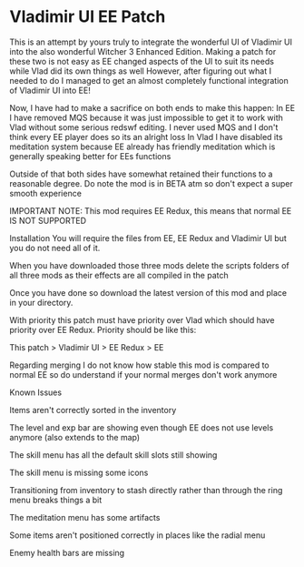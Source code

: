 # Vladimir UI EE Patch

This is an attempt by yours truly to integrate the wonderful UI of Vladimir UI into the also wonderful Witcher 3 Enhanced Edition.
Making a patch for these two is not easy as EE changed aspects of the UI to suit its needs while Vlad did its own things as well
However, after figuring out what I needed to do I managed to get an almost completely functional integration of Vladimir UI into EE!

Now, I have had to make a sacrifice on both ends to make this happen:
In EE I have removed MQS because it was just impossible to get it to work with Vlad without some serious redswf editing. I never used MQS and I don't think every EE player does so its an alright loss
In Vlad I have disabled its meditation system because EE already has friendly meditation which is generally speaking better for EEs functions

Outside of that both sides have somewhat retained their functions to a reasonable degree. Do note the mod is in BETA atm so don't expect a super smooth experience

IMPORTANT NOTE: This mod requires EE Redux, this means that normal EE IS NOT SUPPORTED

Installation
You will require the files from EE, EE Redux and Vladimir UI but you do not need all of it. 

When you have downloaded those three mods delete the scripts folders of all three mods as their effects are all compiled in the patch

Once you have done so download the latest version of this mod and place in your directory.

With priority this patch must have priority over Vlad which should have priority over EE Redux. Priority should be like this:

This patch > Vladimir UI > EE Redux > EE

Regarding merging I do not know how stable this mod is compared to normal EE so do understand if your normal merges don't work anymore

Known Issues

Items aren't correctly sorted in the inventory

The level and exp bar are showing even though EE does not use levels anymore (also extends to the map)

The skill menu has all the default skill slots still showing

The skill menu is missing some icons

Transitioning from inventory to stash directly rather than through the ring menu breaks things a bit

The meditation menu has some artifacts

Some items aren't positioned correctly in places like the radial menu

Enemy health bars are missing
